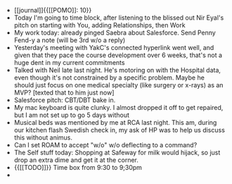 - [[journal]]{{[[POMO]]: 10}}
- Today I'm going to time block, after listening to the blissed out Nir Eyal's pitch on starting with You, adding Relationships, then Work
- My work today: already pinged Saebra about Salesforce. Send Penny Fend-y a note (will be 3rd w/o a reply)
- Yesterday's meeting with YakC's connected hyperlink went well, and given that they pace the course development over 6 weeks, that's not a huge dent in my current commitments
- Talked with Neil late last night. He's motoring on with the Hospital data, even though it's not constrained by a specific problem. Maybe he should just focus on one medical specialty (like surgery or x-rays) as an MVP? [texted that to him just now]
- Salesforce pitch: CBT/DBT bake in. 
- My mac keyboard is quite clunky. I almost dropped it off to get repaired, but I am not set up to go 5 days without
- Musical beds was mentioned by me at RCA last night. This am, during our kitchen flash Swedish check in, my ask of HP was to help us discuss this without animus.
- Can I set ROAM to accept "w/o" w/o deflecting to a command?
- The Self stuff today: Shopping at Safeway for milk would hijack, so just drop an extra dime and get it at the corner. 
- {{[[TODO]]}} Time box from 9:30 to 9;30pm
- 

